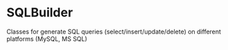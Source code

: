 # SQLBuilder
Classes for generate SQL queries (select/insert/update/delete) on different platforms (MySQL, MS SQL)
